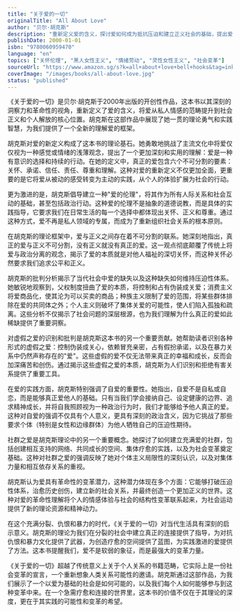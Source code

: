 ```yaml
---
title: "关于爱的一切"
originalTitle: "All About Love"
author: "贝尔·胡克斯"
description: "重新定义爱的含义，探讨爱如何成为抵抗压迫和建立正义社会的基础，提出爱的伦理作为社会变革的核心。"
publishDate: 2000-01-01
isbn: "9780060959470"
language: "en"
topics: ["关怀伦理", "黑人女性主义", "情绪劳动", "灵性女性主义", "社会变革"]
sourceUrl: "https://www.amazon.sg/s?k=all+about+love+bell+hooks&tag=inkrupt-22"
coverImage: "/images/books/all-about-love.jpg"
status: "published"
---
```


《关于爱的一切》是贝尔·胡克斯于2000年出版的开创性作品，这本书以其深刻的洞察力和革命性的视角，重新定义了爱的含义，将爱从私人情感的范畴提升到社会正义和个人解放的核心位置。胡克斯在这部作品中展现了她一贯的理论勇气和实践智慧，为我们提供了一个全新的理解爱的框架。

胡克斯对爱的新定义构成了这本书的理论基石。她勇敢地挑战了主流文化中将爱仅仅视为一种感觉或情绪的浅薄观念，提出了一个更加深刻和实用的理解：爱是一种有意识的选择和持续的行动。在她的定义中，真正的爱包含六个不可分割的要素：关怀、承诺、信任、责任、尊重和理解。这种对爱的重新定义不仅更加全面，更重要的是它将爱从被动的感受转变为主动的实践，从个人的体验扩展为社会的行动。

更为激进的是，胡克斯倡导建立一种"爱的伦理"，将其作为所有人际关系和社会互动的基础，甚至包括政治行动。这种爱的伦理不是抽象的道德说教，而是具体的实践指导，它要求我们在日常生活的每一个选择中都体现出关怀、正义和尊重。通过这种方式，爱不再是私人领域的专属，而成为了重新组织社会关系的根本原则。

在胡克斯的理论框架中，爱与正义之间存在着不可分割的联系。她深刻地指出，真正的爱与正义不可分割，没有正义就没有真正的爱。这一观点彻底颠覆了传统上将爱与政治分离的观念，揭示了爱的本质就是对他人福祉的深切关怀，而这种关怀必然要求我们追求公平和正义。

胡克斯的批判分析揭示了当代社会中爱的缺失以及这种缺失如何维持压迫性体系。她敏锐地观察到，父权制度扭曲了爱的本质，将控制和占有伪装成关爱；消费主义将爱商品化，使其沦为可以买卖的商品；种族主义限制了爱的范围，将某些群体排除在爱的共同体之外；个人主义则破坏了集体关爱的可能性，使人们陷入孤独和疏离。这些分析不仅揭示了社会问题的深层根源，也为我们理解为什么真正的爱如此稀缺提供了重要洞察。

对虚假之爱的识别和批判是胡克斯这本书的另一个重要贡献。她帮助读者识别各种形式的虚假之爱：控制伪装成关心，依赖冒充亲密，占有假扮承诺，以及在暴力关系中仍然声称存在的"爱"。这些虚假的爱不仅无法带来真正的幸福和成长，反而会加深痛苦和创伤。通过揭示这些虚假之爱的本质，胡克斯为人们识别和拒绝有害关系提供了重要工具。

在爱的实践方面，胡克斯特别强调了自爱的重要性。她指出，自爱不是自私或自恋，而是能够真正爱他人的基础。只有当我们学会接纳自己、设定健康的边界、追求精神成长，并将自我照顾视为一种政治行为时，我们才能够给予他人真正的爱。这种对自爱的强调不仅具有个人意义，更具有深刻的政治含义，因为它挑战了那些要求个体（特别是女性和边缘群体）为他人牺牲自己的压迫性期待。

社群之爱是胡克斯理论中的另一个重要概念。她探讨了如何建立充满爱的社群，包括创建相互支持的网络、共同成长的空间、集体疗愈的实践，以及为社会变革奠定基础。这种对社群之爱的强调反映了她对个体主义局限性的深刻认识，以及对集体力量和相互依存关系的重视。

胡克斯认为爱具有革命性的变革潜力，这种潜力体现在多个方面：它能够打破压迫性体系，治愈历史创伤，建立新的社会关系，并最终创造一个更加正义的世界。这种对爱的革命性理解将个人的情感体验与社会的结构性变革联系起来，为社会运动提供了新的理论资源和精神动力。

在这个充满分裂、仇恨和暴力的时代，《关于爱的一切》对当代生活具有深刻的启示意义。胡克斯的理论为我们在分裂的社会中建立真正的连接提供了指导，为对抗仇恨和暴力文化提供了武器，为创造疗愈的空间提供了蓝图，为实践激进的爱提供了方法。这本书提醒我们，爱不是软弱的象征，而是最强大的变革力量。

《关于爱的一切》超越了传统意义上关于个人关系的书籍范畴，它实际上是一份社会变革的宣言，一个重新想象人类关系可能性的邀请。胡克斯通过这部作品，为我们展示了一个以爱为基础的社会是如何可能的，以及我们每个人如何能够参与到这种变革中来。在一个急需疗愈和连接的世界里，这本书的价值不仅在于其理论的深度，更在于其实践的可能性和变革的希望。